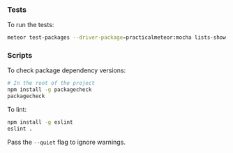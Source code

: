 ### Tests

To run the tests:

```bash
meteor test-packages --driver-package=practicalmeteor:mocha lists-show
```

### Scripts

To check package dependency versions:

```bash
# In the root of the project
npm install -g packagecheck
packagecheck
```

To lint:

```bash
npm install -g eslint
eslint .
```

Pass the `--quiet` flag to ignore warnings.
